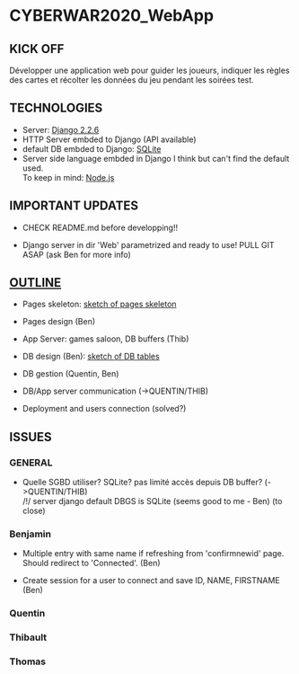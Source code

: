 # CYBERWAR2020_WebApp
## KICK OFF
Développer une application web pour guider les joueurs, indiquer les règles des cartes et récolter les données du jeu pendant les soirées test.

## TECHNOLOGIES
- Server: [Django 2.2.6](https://docs.djangoproject.com/en/2.2/intro/tutorial01/)
- HTTP Server embded to Django (API available)
- default DB embded to Django: [SQLite](https://sqlite.org/index.html)
- Server side language embded in Django I think but can't find the default used.  
  To keep in mind: [Node.js](https://www.hongkiat.com/blog/node-js-server-side-javascript/)

## IMPORTANT UPDATES
* CHECK README.md before developping!!


* Django server in dir 'Web' parametrized and ready to use! PULL GIT ASAP (ask Ben for more info)

## [OUTLINE](https://gitlab.montefiore.ulg.ac.be/Benjamin/cyberwar2020_webapp/blob/master/PDF/Outline.pdf)

* Pages skeleton: [sketch of pages skeleton](https://gitlab.montefiore.ulg.ac.be/Benjamin/cyberwar2020_webapp/blob/master/PDF/sketchPagesSkeleton.pdf)

* Pages design (Ben)

* App Server: games saloon, DB buffers (Thib)

* DB design (Ben): [sketch of DB tables](https://gitlab.montefiore.ulg.ac.be/Benjamin/cyberwar2020_webapp/blob/master/PDF/sketchTableDB.pdf)

* DB gestion (Quentin, Ben)

* DB/App server communication (->QUENTIN/THIB)

* Deployment and users connection (solved?)

## ISSUES

### GENERAL

* Quelle SGBD utiliser? SQLite? pas limité accès depuis DB buffer? (->QUENTIN/THIB)  
/!/ server django default DBGS is SQLite (seems good to me - Ben) (to close)

### Benjamin

* Multiple entry with same name if refreshing from 'confirmnewid' page. Should redirect to 'Connected'. (Ben)

* Create session for a user to connect and save ID, NAME, FIRSTNAME (Ben)

### Quentin

### Thibault

### Thomas
